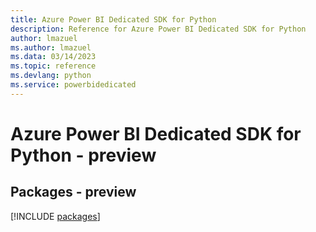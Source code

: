 ```yaml
---
title: Azure Power BI Dedicated SDK for Python
description: Reference for Azure Power BI Dedicated SDK for Python
author: lmazuel
ms.author: lmazuel
ms.data: 03/14/2023
ms.topic: reference
ms.devlang: python
ms.service: powerbidedicated
---
```

# Azure Power BI Dedicated SDK for Python - preview
## Packages - preview
[!INCLUDE [packages](power-bi-dedicated-index.md)]